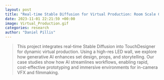 ```yaml
---
layout: post
title: "Real-time Stable Diffusion for Virtual Production: Room Scale Generative AI towards the Ultimate Display"
date: 2023-11-01 22:21:59 +00:00
image: Virtual_Production.gif
categories: research
author: "Daniel Pillis"
---
```


<blockquote>
  <p>
This project integrates real-time Stable Diffusion into TouchDesigner for dynamic virtual production. Using a high-res LED wall, we explore how generative AI enhances set design, props, and storytelling. Our case studies show how AI streamlines workflows, enabling rapid, cost-effective prototyping and immersive environments for in-camera VFX and filmmaking.
  </p>
</blockquote>
